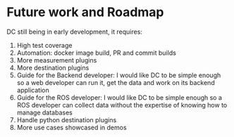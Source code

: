 # Future work and Roadmap

DC still being in early development, it requires:
1. High test coverage
2. Automation: docker image build, PR and commit builds
3. More measurement plugins
4. More destination plugins
5. Guide for the Backend developer: I would like DC to be simple enough so a web developer can run it, get the data and work on its backend application
6. Guide for the ROS developer: I would like DC to be simple enough so a ROS developer can collect data without the expertise of knowing how to manage databases
7. Handle python destination plugins
8. More use cases showcased in demos
